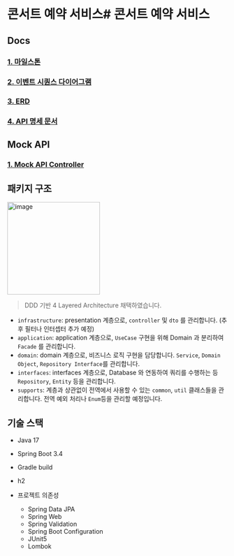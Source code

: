 # 콘서트 예약 서비스# 콘서트 예약 서비스

## Docs
### [1. 마일스톤](https://github.com/Goryeojin/hhplus-concert/blob/step5/docs/01_Milstone.md)
### [2. 이벤트 시퀀스 다이어그램](https://github.com/Goryeojin/hhplus-concert/blob/step5/docs/02_Sequence.md)
### [3. ERD](https://github.com/Goryeojin/hhplus-concert/blob/step6/docs/03_ERD.md)
### [4. API 명세 문서](https://github.com/Goryeojin/hhplus-concert/blob/step6/docs/04_API_specification.md)

## Mock API
### [1. Mock API Controller](https://github.com/Goryeojin/hhplus-concert/blob/step6/src/main/java/hhplus/concert/interfaces/controller/MockApiController.java)

## 패키지 구조
<img width="212" alt="image" src="https://github.com/user-attachments/assets/5096b9c7-477d-4969-872e-e5de2564050d">
  
> DDD 기반 4 Layered Architecture 채택하였습니다.

- `infrastructure`: presentation 계층으로, `controller` 및 `dto` 를 관리합니다. (추후 필터나 인터셉터 추가 예정)
- `application`: application 계층으로, `UseCase` 구현을 위해 Domain 과 분리하여 `Facade` 를 관리합니다.
- `domain`: domain 계층으로, 비즈니스 로직 구현을 담당합니다. `Service`, `Domain Object`, `Repository Interface`를 관리합니다.
- `interfaces`: interfaces 계층으로, Database 와 연동하여 쿼리를 수행하는 등 `Repository`, `Entity` 등을 관리합니다.
- `supports`: 계층과 상관없이 전역에서 사용할 수 있는 `common`, `util` 클래스들을 관리합니다. 전역 예외 처리나 `Enum`등을 관리할 예정입니다.

## 기술 스택
- Java 17
- Spring Boot 3.4
- Gradle build
- h2

- 프로젝트 의존성
  - Spring Data JPA
  - Spring Web
  - Spring Validation
  - Spring Boot Configuration
  - JUnit5
  - Lombok
